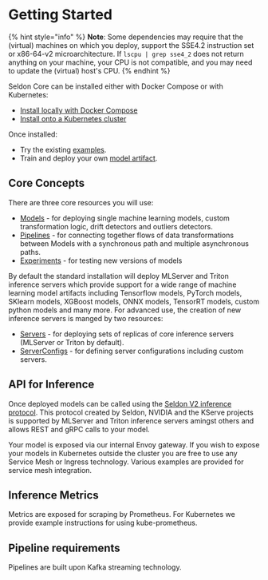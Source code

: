 # Getting Started

{% hint style="info" %}
**Note**: Some dependencies may require that the (virtual) machines on which you deploy, support the SSE4.2
instruction set or x86-64-v2 microarchitecture. If `lscpu | grep sse4_2` does not return anything on
your machine, your CPU is not compatible, and you may need to update the (virtual) host's CPU.
{% endhint %}

Seldon Core can be installed either with Docker Compose or with Kubernetes:

* [Install locally with Docker Compose](./docker-installation.md)
* [Install onto a Kubernetes cluster](./kubernetes-installation/README.md)

Once installed:

* Try the existing [examples](../examples/README.md).
* Train and deploy your own [model artifact](../models/inference-artifacts.md#saving-model-artifacts).


## Core Concepts

There are three core resources you will use:

* [Models](../models/README.md) - for deploying single machine learning models, custom transformation
logic, drift detectors and outliers detectors.
* [Pipelines](../pipelines.md) - for connecting together flows of data transformations between Models
with a synchronous path and multiple asynchronous paths.
* [Experiments](../experiments.md) - for testing new versions of models

By default the standard installation will deploy MLServer and Triton inference servers which provide
support for a wide range of machine learning model artifacts including Tensorflow models, PyTorch models,
SKlearn models, XGBoost models, ONNX models, TensorRT models, custom python models and many more. For
advanced use, the creation of new inference servers is manged by two resources:

* [Servers](../servers.md) - for deploying sets of replicas of core inference servers (MLServer or Triton by default).
* [ServerConfigs](../kubernetes/resources/serverconfig.md) - for defining server configurations including custom servers.

## API for Inference

Once deployed models can be called using the [Seldon V2 inference protocol](../apis/inference/v2.md). This
protocol created by Seldon, NVIDIA and the KServe projects is supported by MLServer and Triton inference
servers amingst others and allows REST and gRPC calls to your model.

Your model is exposed via our internal Envoy gateway. If you wish to expose your models in Kubernetes
outside the cluster you are free to use any Service Mesh or Ingress technology. Various examples are provided
for service mesh integration.

## Inference Metrics

Metrics are exposed for scraping by Prometheus. For Kubernetes we provide example instructions for using kube-prometheus.

## Pipeline requirements

Pipelines are built upon Kafka streaming technology.
